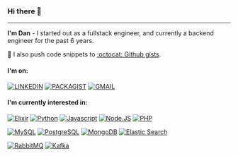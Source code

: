 ### Hi there 👋
---
**I'm Dan** - I started out as a fullstack engineer, and currently a backend engineer for the past 6 years. 

:mag_right: I also push code snippets to [:octocat: Github gists](https://gist.github.com/dmkit).

#### I'm on:

[![LINKEDIN]( https://img.shields.io/badge/LinkedIn-0077B5?style=for-the-badge&logo=linkedin&logoColor=white)](https://www.linkedin.com/in/danbangayan/)
[![PACKAGIST](https://img.shields.io/badge/Packagist-F28D1A?style=for-the-badge&logo=Packagist&logoColor=white)](https://packagist.org/users/dmkit/packages/)
[![GMAIL](https://img.shields.io/badge/Gmail-D14836?style=for-the-badge&logo=gmail&logoColor=white)](mailto:danny.bangayan@gmail.com)

#### I'm currently interested in:

[![Elixir](https://img.shields.io/badge/Elixir-4B275F?style=for-the-badge&logo=elixir&logoColor=white)](https://github.com/dmkit)
[![Python](https://img.shields.io/badge/Python-3776AB?style=for-the-badge&logo=python&logoColor=white)](https://github.com/dmkit)
[![Javascript](https://img.shields.io/badge/JavaScript-323330?style=for-the-badge&logo=javascript&logoColor=F7DF1E)](https://github.com/dmkit)
[![Node.JS](https://img.shields.io/badge/Node.js-339933?style=for-the-badge&logo=nodedotjs&logoColor=white)](https://github.com/dmkit)
[![PHP](https://img.shields.io/badge/PHP-777BB4?style=for-the-badge&logo=php&logoColor=white)](https://github.com/dmkit)

[![MySQL](https://img.shields.io/badge/MySQL-005C84?style=for-the-badge&logo=mysql&logoColor=white)](https://github.com/dmkit)
[![PostgreSQL](https://img.shields.io/badge/PostgreSQL-316192?style=for-the-badge&logo=postgresql&logoColor=white)](https://github.com/dmkit)
[![MongoDB](https://img.shields.io/badge/MongoDB-4EA94B?style=for-the-badge&logo=mongodb&logoColor=white)](https://github.com/dmkit)
[![Elastic Search](https://img.shields.io/badge/Elastic_Search-005571?style=for-the-badge&logo=elasticsearch&logoColor=white)](https://github.com/dmkit)

[![RabbitMQ](https://img.shields.io/badge/rabbitmq-%23FF6600.svg?&style=for-the-badge&logo=rabbitmq&logoColor=white)](https://github.com/dmkit)
[![Kafka](https://img.shields.io/badge/Apache_Kafka-231F20?style=for-the-badge&logo=apache-kafka&logoColor=white)](https://github.com/dmkit)
